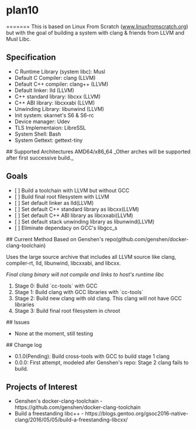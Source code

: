 # plan10
=======
This is based on Linux From Scratch (www.linuxfromscratch.org) but with the goal of building a system with clang & friends from LLVM and Musl Libc.
## Specification
<ul>
<li>C Runtime Library (system libc): Musl </li>
<li>Default C Compiler: clang (LLVM)</li>
<li>Default C++ compiler: clang++ (LLVM)</li>
<li>Default linker: lld (LLVM)</li>
<li>C++ standard library: libcxx (LLVM)</li>
<li>C++ ABI library: libcxxabi (LLVM)</li>
<li>Unwinding Library: libunwind (LLVM)</li>
<li>Init system: skarnet's S6 & S6-rc</li>
<li>Device manager: Udev </li>
<li>TLS Implementaion: LibreSSL</li>
<li>System Shell: Bash </li>
<li>System Gettext: gettext-tiny</li>
</ul>
## Supported Architectures
AMD64/x86_64
_Other arches will be supported after first successive build._

## Goals
<ul>
<li> [ ] Build a toolchain with LLVM but without GCC</li>
<li> [ ] Build final root filesystem with LLVM</li>
<li> [ ] Set default linker as lld(LLVM)</li>
<li> [ ] Set default C++ standard library as libcxx(LLVM)</li>
<li> [ ] Set default C++ ABI library as libcxxabi(LLVM)</li>
<li> [ ] Set default stack unwinding library as libunwind(LLVM)</li>
<li> [ ] Eliminate dependacy on GCC's libgcc_s</li>
</ul>
## Current Method
Based on Genshen's repo(github.com/genshen/docker-clang-toolchain)

Uses the large source archive that includes all LLVM source like clang, compiler-rt, lld, libunwind, libcxxabi, and libcxx.

_Final clang binary will not compile and links to host's runtime libc_

<ol>
<li>Stage 0: Build `cc-tools` with GCC</li>
<li>Stage 1: Build clang with GCC libraries with `cc-tools`</li>
<li>Stage 2: Build new clang with old clang. This clang will not have GCC libraries</li>
<li>Stage 3: Build final root filesystem in chroot</li>
</ol>
## Issues
<ul>
<li>None at the moment, still testing</li>
</ul>
## Change log
<ul>
<li>0.1.0(Pending): Build cross-tools with GCC to build stage 1 clang</li>
<li>0.0.0: First attempt, modeled afer Genshen's repo: Stage 2 clang fails to build.</li>
</ul>

## Projects of Interest
<ul>
<li>Genshen's docker-clang-toolchain - https://github.com/genshen/docker-clang-toolchain</li>
<li>Build a freestanding libc++ - https://blogs.gentoo.org/gsoc2016-native-clang/2016/05/05/build-a-freestanding-libcxx/ </li>
</ul>
